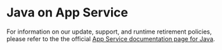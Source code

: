 # Java on App Service

For information on our update, support, and runtime retirement policies, please refer to the the official [App Service documentation page for Java](https://learn.microsoft.com/azure/app-service/language-support-policy?tabs=linux#java-specific-runtime-statement-of-support).
